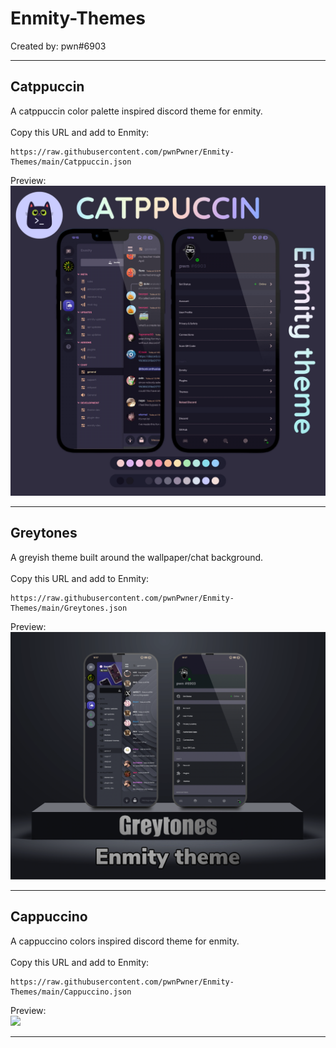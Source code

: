 # Enmity-Themes

Created by: pwn#6903

- - - -

## Catppuccin
A catppuccin color palette inspired discord theme for enmity.<br>
<br>
Copy this URL and add to Enmity:
```
https://raw.githubusercontent.com/pwnPwner/Enmity-Themes/main/Catppuccin.json
```
Preview:<br>
![](/.assets/images/catppuccin.png)

- - - -

## Greytones
A greyish theme built around the wallpaper/chat background.<br>
<br>
Copy this URL and add to Enmity:
```
https://raw.githubusercontent.com/pwnPwner/Enmity-Themes/main/Greytones.json
```
Preview:<br>
![](/.assets/images/greytones.png)

- - - -

## Cappuccino
A cappuccino colors inspired discord theme for enmity.<br>
<br>
Copy this URL and add to Enmity:
```
https://raw.githubusercontent.com/pwnPwner/Enmity-Themes/main/Cappuccino.json
```
Preview:<br>
![](/.assets/images/cappuccino.png)

- - - -
